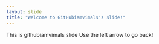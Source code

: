 ```yaml
---
layout: slide
title: "Welcome to GitHubiamvimals's slide!"
---
```

This is githubiamvimals slide
Use the left arrow to go back!